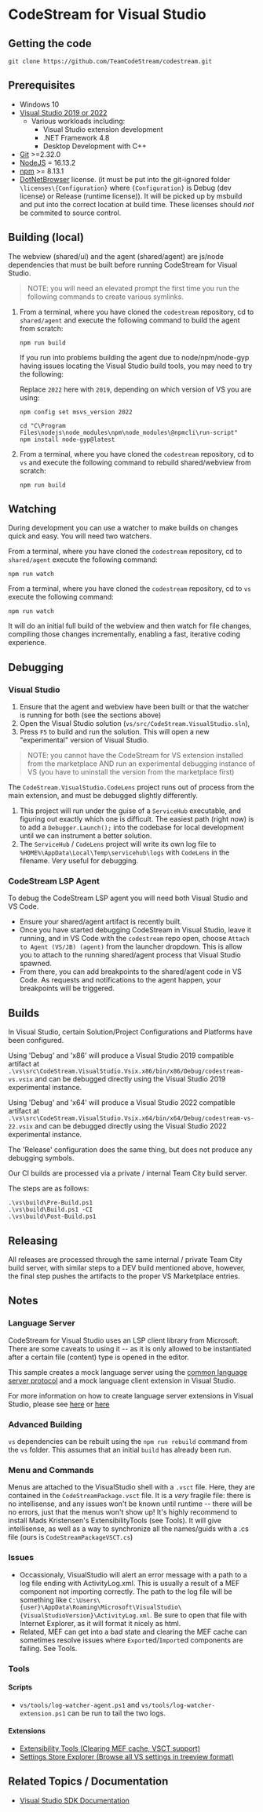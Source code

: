 ﻿# CodeStream for Visual Studio

## Getting the code

```shell
git clone https://github.com/TeamCodeStream/codestream.git
```

## Prerequisites

- Windows 10
- [Visual Studio 2019 or 2022](https://visualstudio.microsoft.com/downloads/)
  - Various workloads including:
    - Visual Studio extension development
    - .NET Framework 4.8
    - Desktop Development with C++
- [Git](https://git-scm.com/) >=2.32.0
- [NodeJS](https://nodejs.org/en/) = 16.13.2
- [npm](https://npmjs.com/) >= 8.13.1
- [DotNetBrowser](https://www.teamdev.com/dotnetbrowser) license. (it must be put into the git-ignored folder `\licenses\{Configuration}` where `{Configuration}` is Debug (dev license) or Release (runtime license)). It will be picked up by msbuild and put into the correct location at build time. These licenses should _not_ be commited to source control.

## Building (local)

The webview (shared/ui) and the agent (shared/agent) are js/node dependencies that must be built before running CodeStream for Visual Studio.

>NOTE: you will need an elevated prompt the first time you run the following commands to create various symlinks.

1. From a terminal, where you have cloned the `codestream` repository, cd to `shared/agent` and execute the following command to build the agent from scratch:

   ```shell
   npm run build
   ```

   If you run into problems building the agent due to node/npm/node-gyp having issues locating the Visual Studio build tools, you may need to try the following:

   Replace `2022` here with `2019`, depending on which version of VS you are using:

   ```shell
   npm config set msvs_version 2022
   ```

   ```shell
   cd "C\Program Files\nodejs\node_modules\npm\node_modules\@npmcli\run-script"
   npm install node-gyp@latest
   ```

2. From a terminal, where you have cloned the `codestream` repository, cd to `vs` and execute the following command to rebuild shared/webview from scratch:

   ```shell
   npm run build
   ```

## Watching

During development you can use a watcher to make builds on changes quick and easy. You will need two watchers.

From a terminal, where you have cloned the `codestream` repository, cd to `shared/agent` execute the following command:

```shell
npm run watch
```

From a terminal, where you have cloned the `codestream` repository, cd to `vs` execute the following command:

```shell
npm run watch
```

It will do an initial full build of the webview and then watch for file changes, compiling those changes incrementally, enabling a fast, iterative coding experience.

## Debugging

### Visual Studio

1. Ensure that the agent and webview have been built or that the watcher is running for both (see the sections above)
1. Open the Visual Studio solution (`vs/src/CodeStream.VisualStudio.sln`),
1. Press `F5` to build and run the solution. This will open a new "experimental" version of Visual Studio.

>NOTE: you cannot have the CodeStream for VS extension installed from the marketplace AND run an experimental debugging instance of VS (you have to uninstall the version from the marketplace first)

The `CodeStream.VisualStudio.CodeLens` project runs out of process from the main extension, and must be debugged slightly differently.

1. This project will run under the guise of a `ServiceHub` executable, and figuring out exactly which one is difficult. The easiest path (right now) is to add a `Debugger.Launch();` into the codebase for local development until we can instrument a better solution.
1. The `ServiceHub` / `CodeLens` project will write its own log file to `%HOME%\AppData\Local\Temp\servicehub\logs` with `CodeLens` in the filename. Very useful for debugging.

### CodeStream LSP Agent

To debug the CodeStream LSP agent you will need both Visual Studio and VS Code.

- Ensure your shared/agent artifact is recently built.
- Once you have started debugging CodeStream in Visual Studio, leave it running, and in VS Code with the `codestream` repo open, choose `Attach to Agent (VS/JB) (agent)` from the launcher dropdown. This is allow you to attach to the running shared/agent process that Visual Studio spawned.
- From there, you can add breakpoints to the shared/agent code in VS Code. As requests and notifications to the agent happen, your breakpoints will be triggered.

## Builds

In Visual Studio, certain Solution/Project Configurations and Platforms have been configured.

Using 'Debug' and 'x86' will produce a Visual Studio 2019 compatible artifact at `.\vs\src\CodeStream.VisualStudio.Vsix.x86/bin/x86/Debug/codestream-vs.vsix` and can be debugged directly using the Visual Studio 2019 experimental instance.

Using 'Debug' and 'x64' will produce a Visual Studio 2022 compatible artifact at `.\vs\src\CodeStream.VisualStudio.Vsix.x64/bin/x64/Debug/codestream-vs-22.vsix` and can be debugged directly using the Visual Studio 2022 experimental instance.

The 'Release' configuration does the same thing, but does not produce any debugging symbols.

Our CI builds are processed via a private / internal Team City build server.

The steps are as follows:

```shell
.\vs\build\Pre-Build.ps1
.\vs\build\Build.ps1 -CI
.\vs\build\Post-Build.ps1
```

## Releasing

All releases are processed through the same internal / private Team City build server, with similar steps to a DEV build mentioned above, however, the final step pushes the artifacts to the proper VS Marketplace entries.

## Notes

### Language Server

CodeStream for Visual Studio uses an LSP client library from Microsoft. There are some caveats to using it -- as it is only allowed to be instantiated after a certain file (content) type is opened in the editor.

This sample creates a mock language server using the [common language server protocol](https://github.com/Microsoft/language-server-protocol/blob/master/protocol.md) and a mock language client extension in Visual Studio.

For more information on how to create language server extensions in Visual Studio, please see [here](https://docs.microsoft.com/en-us/visualstudio/extensibility/adding-an-lsp-extension) or [here](https://docs.microsoft.com/en-us/visualstudio/extensibility/language-server-protocol)

### Advanced Building

`vs` dependencies can be rebuilt using the `npm run rebuild` command from the `vs` folder. This assumes that an initial `build` has already been run.

### Menu and Commands

Menus are attached to the VisualStudio shell with a `.vsct` file. Here, they are contained in the `CodeStreamPackage.vsct` file. It is a _very_ fragile file: there is no intellisense, and any issues won't be known until runtime -- there will be no errors, just that the menus won't show up! It's highly recommend to install Mads Kristensen's ExtensibilityTools (see Tools). It will give intellisense, as well as a way to synchronize all the names/guids with a .cs file (ours is `CodeStreamPackageVSCT.cs`)

### Issues

- Occassionaly, VisualStudio will alert an error message with a path to a log file ending with ActivityLog.xml. This is usually a result of a MEF component not importing correctly. The path to the log file will be something like `C:\Users\{user}\AppData\Roaming\Microsoft\VisualStudio\{VisualStudioVersion}\ActivityLog.xml`. Be sure to open that file with Internet Explorer, as it will format it nicely as html.
- Related, MEF can get into a bad state and clearing the MEF cache can sometimes resolve issues where `Export`ed/`Import`ed components are failing. See Tools.

### Tools

#### Scripts

- `vs/tools/log-watcher-agent.ps1` and `vs/tools/log-watcher-extension.ps1` can be run to tail the two logs.

#### Extensions

- [Extensibility Tools (Clearing MEF cache, VSCT support)](https://marketplace.visualstudio.com/items?itemName=MadsKristensen.ExtensibilityTools)
- [Settings Store Explorer (Browse all VS settings in treeview format)](https://marketplace.visualstudio.com/items?itemName=PaulHarrington.SettingsStoreExplorer)

## Related Topics / Documentation

- [Visual Studio SDK Documentation](https://docs.microsoft.com/en-us/visualstudio/extensibility/visual-studio-sdk)
